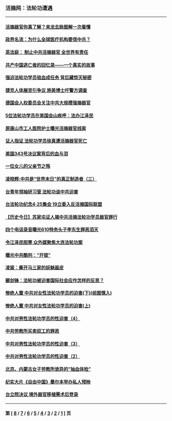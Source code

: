 ### 活摘网：法轮功遭遇
---
#### [活摘器官你真了解？来龙去脉图解一次看懂](../../pages/nf5881/n13013820.md?08210430) 
#### [政界名流：为什么全球医疗机构要信中共？](../../pages/nf5881/n11945479.md?08210430) 
#### [英法庭： 制止中共活摘器官 全世界有责任](../../pages/nf5881/n11330691.md?08210430) 
#### [共产中国逃亡者的回忆录——一个真实的故事](../../pages/nf5881/n10918649.md?08210430) 
#### [强迫法轮功学员验血成任务 背后藏惊天秘密](../../pages/nf5881/n4252384.md?08210430) 
#### [捷克人体展览引争议 旅美博士吁警方调查](../../pages/nf5881/n9429187.md?08210430) 
#### [德国会人权委员会关注中共大规模强摘器官](../../pages/nf5881/n8418950.md?08210430) 
#### [5位法轮功学员在美国会山疾呼：法办江泽民](../../pages/nf5881/n8101519.md?08210430) 
#### [原唐山市工人医院护士曝光活摘器官线索](../../pages/nf5881/n8076384.md?08210430) 
#### [证人指证 法轮功学员徐真遭活摘器官死亡](../../pages/nf5881/n8042467.md?08210430) 
#### [美国343号决议案背后的血与泪](../../pages/nf5881/n8020684.md?08210430) 
#### [一位女儿的父亲节之殇](../../pages/nf5881/n8014122.md?08210430) 
#### [凌晓辉:中共是“世界末日”的真正制造者（三）](../../pages/nf5881/n4210333.md?08210430) 
#### [台青年领袖研习营 法轮功谈中共迫害](../../pages/nf5881/n4141857.md?08210430) 
#### [台法轮功纪念4‧25集会 19立委入反活摘国际联盟](../../pages/nf5881/n4141821.md?08210430) 
#### [【历史今日】苏家屯证人揭中共活摘法轮功学员器官罪行](../../pages/nf5881/n4135912.md?08210430) 
#### [四个电话录音曝光610特务头子李东生罪恶滔天](../../pages/nf5881/n4040060.md?08210430) 
#### [令江泽民胆寒 众外媒聚焦大连法轮功案](../../pages/nf5881/n3932671.md?08210430) 
#### [曝光中共酷刑：“开锁”](../../pages/nf5881/n3889373.md?08210430) 
#### [凌宸：撕开马三家的妖魅画皮](../../pages/nf5881/n3849369.md?08210430) 
#### [郦剑锋：法轮功被迫害国际社会应作怎样的反思？](../../pages/nf5881/n3824560.md?08210430) 
#### [惨绝人寰 中共对女性法轮功学员的迫害(下)(组图慎入)](../../pages/nf5881/n3816285.md?08210430) 
#### [惨绝人寰 中共对女性法轮功学员的迫害(上)](../../pages/nf5881/n3815374.md?08210430) 
#### [中共对男性法轮功学员的性迫害（4）](../../pages/nf5881/n3769144.md?08210430) 
#### [中共劳教所买卖奴工的罪恶](../../pages/nf5881/n3769378.md?08210430) 
#### [中共对男性法轮功学员的性迫害（3）](../../pages/nf5881/n3768231.md?08210430) 
#### [中共对男性法轮功学员的性迫害（2）](../../pages/nf5881/n3767211.md?08210430) 
#### [北京、内蒙古女子劳教所诡异的“抽血体检”](../../pages/nf5881/n3753158.md?08210430) 
#### [纪实大片《自由中国》墨尔本举办私人预映](../../pages/nf5881/n3743337.md?08210430) 
#### [台立院决议 境外器官移植需术后登录](../../pages/nf5881/n3741520.md?08210430) 

---
#### 第 [ [8](./8.md?08210430) / [7](./7.md?08210430) / [6](./6.md?08210430) / [5](./5.md?08210430) / [4](./4.md?08210430) / [3](./3.md?08210430) / [2](./2.md?08210430) / [1](./1.md?08210430) ] 页
